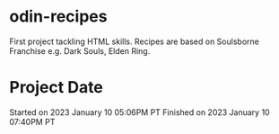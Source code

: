 # odin-recipes
First project tackling HTML skills. Recipes are based on Soulsborne Franchise e.g. Dark Souls, Elden Ring.

# Project Date
Started on 2023 January 10 05:06PM PT
Finished on 2023 January 10 07:40PM PT  